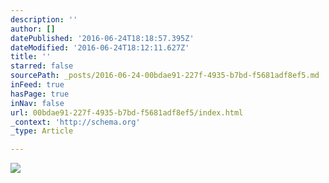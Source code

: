 ```yaml
---
description: ''
author: []
datePublished: '2016-06-24T18:18:57.395Z'
dateModified: '2016-06-24T18:12:11.627Z'
title: ''
starred: false
sourcePath: _posts/2016-06-24-00bdae91-227f-4935-b7bd-f5681adf8ef5.md
inFeed: true
hasPage: true
inNav: false
url: 00bdae91-227f-4935-b7bd-f5681adf8ef5/index.html
_context: 'http://schema.org'
_type: Article

---
```

![](https://the-grid-user-content.s3-us-west-2.amazonaws.com/f04561dd-44e3-44df-88fd-ec2c74575cc8.jpg)